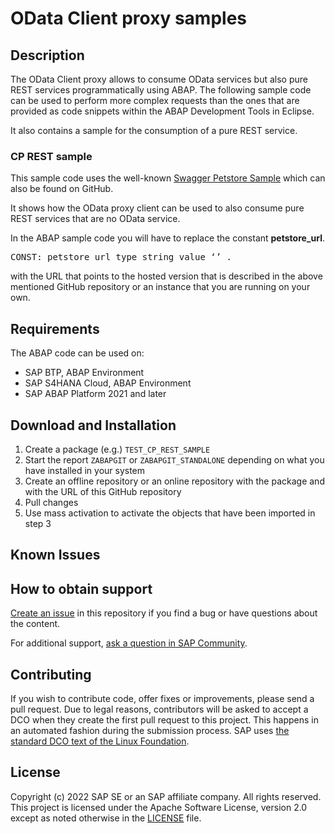# OData Client proxy samples

## Description

The OData Client proxy allows to consume OData services but also pure REST services programmatically using ABAP. The following sample code can be used to perform more complex requests than the ones that are provided as code snippets within the ABAP Development Tools in Eclipse. 

It also contains a sample for the consumption of a pure REST service.  

### CP REST sample

This sample code uses the well-known [Swagger Petstore Sample](https://github.com/swagger-api/swagger-petstore) which can also be found on GitHub.

It shows how the OData proxy client can be used to also consume pure REST services that are no OData service.  

In the ABAP sample code you will have to replace the constant **petstore_url**.  
<pre>CONST: petstore_url type string value ‘<Swagger Petstore Sample URL>’ .</pre>
with the URL that points to the hosted version that is described in the above mentioned GitHub repository or an instance that you are running on your own.

## Requirements  

The ABAP code can be used on:
- SAP BTP, ABAP Environment
- SAP S4HANA Cloud, ABAP Environment
- SAP ABAP Platform 2021 and later

## Download and Installation

1. Create a package (e.g.) `TEST_CP_REST_SAMPLE`      
2. Start the report `ZABAPGIT` or `ZABAPGIT_STANDALONE` depending on what you have installed in your system  
3. Create an offline repository or an online repository with the package and with the URL of this GitHub repository  
4. Pull changes  
5. Use mass activation to activate the objects that have been imported in step 3   

## Known Issues
<!-- You may simply state "No known issues. -->

## How to obtain support
[Create an issue](https://github.com/SAP-samples/<repository-name>/issues) in this repository if you find a bug or have questions about the content.
 
For additional support, [ask a question in SAP Community](https://answers.sap.com/questions/ask.html).

## Contributing
If you wish to contribute code, offer fixes or improvements, please send a pull request. Due to legal reasons, contributors will be asked to accept a DCO when they create the first pull request to this project. This happens in an automated fashion during the submission process. SAP uses [the standard DCO text of the Linux Foundation](https://developercertificate.org/).

## License
Copyright (c) 2022 SAP SE or an SAP affiliate company. All rights reserved. This project is licensed under the Apache Software License, version 2.0 except as noted otherwise in the [LICENSE](LICENSE) file.

